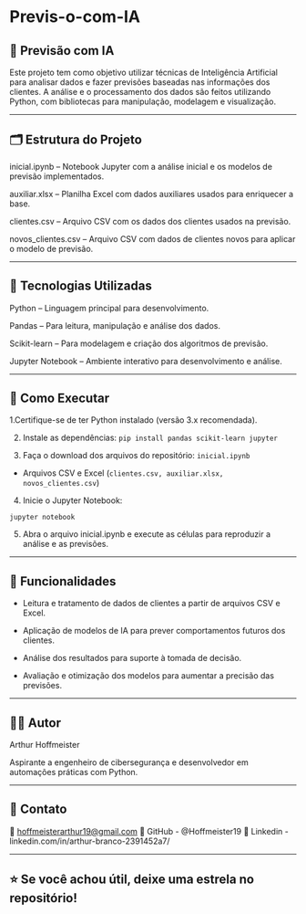 # Previs-o-com-IA

## 🤖 Previsão com IA
Este projeto tem como objetivo utilizar técnicas de Inteligência Artificial para analisar dados e fazer previsões baseadas nas informações dos clientes. A análise e o processamento dos dados são feitos utilizando Python, com bibliotecas para manipulação, modelagem e visualização.

---

## 🗂️ Estrutura do Projeto
inicial.ipynb – Notebook Jupyter com a análise inicial e os modelos de previsão implementados.

auxiliar.xlsx – Planilha Excel com dados auxiliares usados para enriquecer a base.

clientes.csv – Arquivo CSV com os dados dos clientes usados na previsão.

novos_clientes.csv – Arquivo CSV com dados de clientes novos para aplicar o modelo de previsão.

---

## 🔧 Tecnologias Utilizadas
Python – Linguagem principal para desenvolvimento.

Pandas – Para leitura, manipulação e análise dos dados.

Scikit-learn – Para modelagem e criação dos algoritmos de previsão.

Jupyter Notebook – Ambiente interativo para desenvolvimento e análise.

---

## 🚀 Como Executar
1.Certifique-se de ter Python instalado (versão 3.x recomendada).

2. Instale as dependências:
`pip install pandas scikit-learn jupyter`

3. Faça o download dos arquivos do repositório:
`inicial.ipynb`

* Arquivos CSV e Excel (`clientes.csv, auxiliar.xlsx, novos_clientes.csv`)

4. Inicie o Jupyter Notebook:

`jupyter notebook`

5. Abra o arquivo inicial.ipynb e execute as células para reproduzir a análise e as previsões.

---

## 📌 Funcionalidades
* Leitura e tratamento de dados de clientes a partir de arquivos CSV e Excel.

* Aplicação de modelos de IA para prever comportamentos futuros dos clientes.

* Análise dos resultados para suporte à tomada de decisão.

* Avaliação e otimização dos modelos para aumentar a precisão das previsões.

---

## 👨‍💻 Autor
Arthur Hoffmeister

Aspirante a engenheiro de cibersegurança e desenvolvedor em automações práticas com Python.

---
## 📍 Contato
📧 hoffmeisterarthur19@gmail.com
🔗 GitHub - @Hoffmeister19
🍳 Linkedin - linkedin.com/in/arthur-branco-2391452a7/

---

## ⭐ Se você achou útil, deixe uma estrela no repositório!
